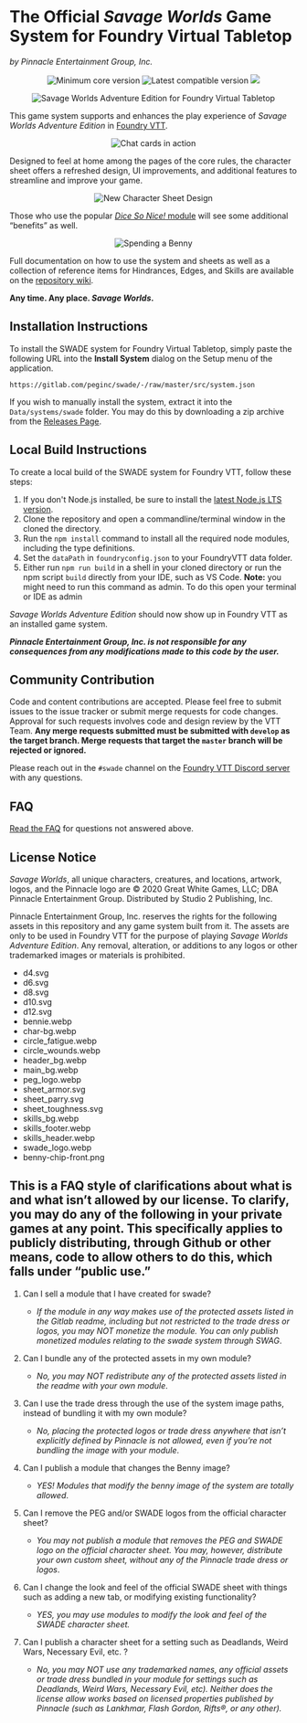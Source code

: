 # The Official _Savage Worlds_ Game System for Foundry Virtual Tabletop

_by Pinnacle Entertainment Group, Inc._

<div align="center">

<img title="Minimum core version" src="https://img.shields.io/badge/dynamic/json?url=https://gitlab.com/peginc/swade/-/raw/master/src/system.json&label=core&query=minimumCoreVersion&suffix=%2B&style=flat-square&color=important">
<img title="Latest compatible version" src="https://img.shields.io/badge/dynamic/json?url=https://gitlab.com/peginc/swade/-/raw/master/src/system.json&label=compatible&query=compatibleCoreVersion&style=flat-square&color=important">
<img src="https://img.shields.io/badge/dynamic/json?url=https://gitlab.com/peginc/swade/-/raw/master/src/system.json&label=version&query=version&style=flat-square&color=success">

![Savage Worlds Adventure Edition for Foundry Virtual Tabletop](https://gitlab.com/peginc/swade/-/raw/master/images/logos/SWADE_FVTT.png)

</div>

This game system supports and enhances the play experience of _Savage Worlds Adventure Edition_ in [Foundry VTT](https://foundryvtt.com/).

<div align="center">

![Chat cards in action](https://gitlab.com/peginc/swade/-/raw/master/images/chat-cards.gif)

</div>

Designed to feel at home among the pages of the core rules, the character sheet offers a refreshed design, UI improvements, and additional features to streamline and improve your game.

<div align="center">

![New Character Sheet Design](https://gitlab.com/peginc/swade/-/raw/master/images/new-sheet-design.gif)

</div>

Those who use the popular [_Dice So Nice!_ module](https://foundryvtt.com/packages/dice-so-nice/) will see some additional “benefits” as well.

<div align="center">

![Spending a Benny](https://gitlab.com/peginc/swade/-/raw/master/images/benny.gif)

</div>

Full documentation on how to use the system and sheets as well as a collection of reference items for Hindrances, Edges, and Skills are available on the [repository wiki](https://gitlab.com/peginc/swade/-/wikis).

**Any time. Any place. _Savage Worlds_.**

## Installation Instructions

To install the SWADE system for Foundry Virtual Tabletop, simply paste the following URL into the **Install System** dialog on the Setup menu of the application.

```
https://gitlab.com/peginc/swade/-/raw/master/src/system.json
```

If you wish to manually install the system, extract it into the `Data/systems/swade` folder. You may do this by downloading a zip archive from the [Releases Page](https://gitlab.com/peginc/swade/-/releases).

## Local Build Instructions

To create a local build of the SWADE system for Foundry VTT, follow these steps:

1. If you don't Node.js installed, be sure to install the [latest Node.js LTS version](https://nodejs.org/).
1. Clone the repository and open a commandline/terminal window in the cloned the directory.
1. Run the `npm install` command to install all the required node modules, including the type definitions.
1. Set the `dataPath` in `foundryconfig.json` to your FoundryVTT data folder.
1. Either run `npm run build` in a shell in your cloned directory or run the npm script `build` directly from your IDE, such as VS Code. **Note:** you might need to run this command as admin. To do this open your terminal or IDE as admin

_Savage Worlds Adventure Edition_ should now show up in Foundry VTT as an installed game system.

**_Pinnacle Entertainment Group, Inc. is not responsible for any consequences from any modifications made to this code by the user._**

## Community Contribution

Code and content contributions are accepted. Please feel free to submit issues to the issue tracker or submit merge requests for code changes. Approval for such requests involves code and design review by the VTT Team. **Any merge requests submitted must be submitted with `develop` as the target branch. Merge requests that target the `master` branch will be rejected or ignored.**

Please reach out in the `#swade` channel on the [Foundry VTT Discord server](https://discord.gg/foundryvtt) with any questions.

## FAQ

[Read the FAQ](/FAQ.md) for questions not answered above.

## License Notice

_Savage Worlds_, all unique characters, creatures, and locations, artwork, logos, and the Pinnacle logo are © 2020 Great White Games, LLC; DBA Pinnacle Entertainment Group. Distributed by Studio 2 Publishing, Inc.

Pinnacle Entertainment Group, Inc. reserves the rights for the following assets in this repository and any game system built from it. The assets are only to be used in Foundry VTT for the purpose of playing _Savage Worlds Adventure Edition_. Any removal, alteration, or additions to any logos or other trademarked images or materials is prohibited.

- d4.svg
- d6.svg
- d8.svg
- d10.svg
- d12.svg
- bennie.webp
- char-bg.webp
- circle_fatigue.webp
- circle_wounds.webp
- header_bg.webp
- main_bg.webp
- peg_logo.webp
- sheet_armor.svg
- sheet_parry.svg
- sheet_toughness.svg
- skills_bg.webp
- skills_footer.webp
- skills_header.webp
- swade_logo.webp
- benny-chip-front.png

## This is a FAQ style of clarifications about what is and what isn’t allowed by our license. To clarify, you may do any of the following in your private games at any point. This specifically applies to publicly distributing, through Github or other means, code to allow others to do this, which falls under “public use.”

1. Can I sell a module that I have created for swade?

   - _If the module in any way makes use of the protected assets listed in the Gitlab readme, including but not restricted to the trade dress or logos, you may NOT monetize the module. You can only publish monetized modules relating to the swade system through SWAG_.

2. Can I bundle any of the protected assets in my own module?

   - _No, you may NOT redistribute any of the protected assets listed in the readme with your own module_.

3. Can I use the trade dress through the use of the system image paths, instead of bundling it with my own module?

   - _No, placing the protected logos or trade dress anywhere that isn’t explicitly defined by Pinnacle is not allowed, even if you’re not bundling the image with your module_.

4. Can I publish a module that changes the Benny image?

   - _YES! Modules that modify the benny image of the system are totally allowed_.

5. Can I remove the PEG and/or SWADE logos from the official character sheet?

   - _You may not publish a module that removes the PEG and SWADE logo on the official character sheet. You may, however, distribute your own custom sheet, without any of the Pinnacle trade dress or logos_.

6. Can I change the look and feel of the official SWADE sheet with things such as adding a new tab, or modifying existing functionality?

   - _YES, you may use modules to modify the look and feel of the SWADE character sheet._

7. Can I publish a character sheet for a setting such as Deadlands, Weird Wars, Necessary Evil, etc. ?
   - _No, you may NOT use any trademarked names, any official assets or trade dress bundled in your module for settings such as Deadlands, Weird Wars, Necessary Evil, etc). Neither does the license allow works based on licensed properties published by Pinnacle (such as Lankhmar, Flash Gordon, Rifts®, or any other)._
